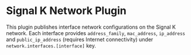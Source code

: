 # Signal K Network Plugin

This plugin publishes interface network configurations on the Signal K network. Each interface provides `address_family`, `mac_address`, `ip_address` and `public_ip_address` (requires Internet connectivity) under `network.interfaces.[interface]` key.
